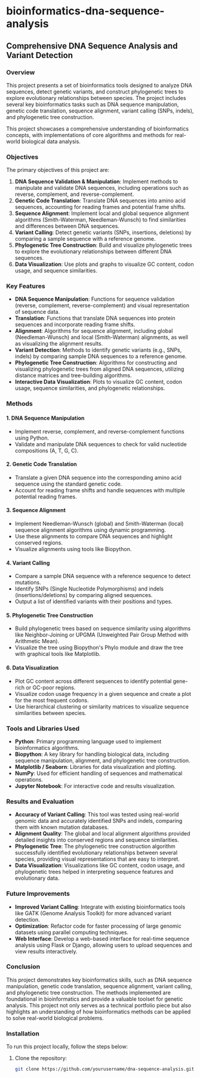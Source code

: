 # bioinformatics-dna-sequence-analysis

## Comprehensive DNA Sequence Analysis and Variant Detection

### Overview

This project presents a set of bioinformatics tools designed to analyze DNA sequences, detect genetic variants, and construct phylogenetic trees to explore evolutionary relationships between species. The project includes several key bioinformatics tasks such as DNA sequence manipulation, genetic code translation, sequence alignment, variant calling (SNPs, indels), and phylogenetic tree construction.

This project showcases a comprehensive understanding of bioinformatics concepts, with implementations of core algorithms and methods for real-world biological data analysis.

### Objectives

The primary objectives of this project are:
1. **DNA Sequence Validation & Manipulation**: Implement methods to manipulate and validate DNA sequences, including operations such as reverse, complement, and reverse-complement.
2. **Genetic Code Translation**: Translate DNA sequences into amino acid sequences, accounting for reading frames and potential frame shifts.
3. **Sequence Alignment**: Implement local and global sequence alignment algorithms (Smith-Waterman, Needleman-Wunsch) to find similarities and differences between DNA sequences.
4. **Variant Calling**: Detect genetic variants (SNPs, insertions, deletions) by comparing a sample sequence with a reference genome.
5. **Phylogenetic Tree Construction**: Build and visualize phylogenetic trees to explore the evolutionary relationships between different DNA sequences.
6. **Data Visualization**: Use plots and graphs to visualize GC content, codon usage, and sequence similarities.

### Key Features

- **DNA Sequence Manipulation**: Functions for sequence validation (reverse, complement, reverse-complement) and visual representation of sequence data.
- **Translation**: Functions that translate DNA sequences into protein sequences and incorporate reading frame shifts.
- **Alignment**: Algorithms for sequence alignment, including global (Needleman-Wunsch) and local (Smith-Waterman) alignments, as well as visualizing the alignment results.
- **Variant Detection**: Methods to identify genetic variants (e.g., SNPs, indels) by comparing sample DNA sequences to a reference genome.
- **Phylogenetic Tree Construction**: Algorithms for constructing and visualizing phylogenetic trees from aligned DNA sequences, utilizing distance matrices and tree-building algorithms.
- **Interactive Data Visualization**: Plots to visualize GC content, codon usage, sequence similarities, and phylogenetic relationships.

### Methods

#### 1. DNA Sequence Manipulation
- Implement reverse, complement, and reverse-complement functions using Python.
- Validate and manipulate DNA sequences to check for valid nucleotide compositions (A, T, G, C).

#### 2. Genetic Code Translation
- Translate a given DNA sequence into the corresponding amino acid sequence using the standard genetic code.
- Account for reading frame shifts and handle sequences with multiple potential reading frames.

#### 3. Sequence Alignment
- Implement Needleman-Wunsch (global) and Smith-Waterman (local) sequence alignment algorithms using dynamic programming.
- Use these alignments to compare DNA sequences and highlight conserved regions.
- Visualize alignments using tools like Biopython.

#### 4. Variant Calling
- Compare a sample DNA sequence with a reference sequence to detect mutations.
- Identify SNPs (Single Nucleotide Polymorphisms) and indels (insertions/deletions) by comparing aligned sequences.
- Output a list of identified variants with their positions and types.

#### 5. Phylogenetic Tree Construction
- Build phylogenetic trees based on sequence similarity using algorithms like Neighbor-Joining or UPGMA (Unweighted Pair Group Method with Arithmetic Mean).
- Visualize the tree using Biopython's Phylo module and draw the tree with graphical tools like Matplotlib.

#### 6. Data Visualization
- Plot GC content across different sequences to identify potential gene-rich or GC-poor regions.
- Visualize codon usage frequency in a given sequence and create a plot for the most frequent codons.
- Use hierarchical clustering or similarity matrices to visualize sequence similarities between species.

### Tools and Libraries Used

- **Python**: Primary programming language used to implement bioinformatics algorithms.
- **Biopython**: A key library for handling biological data, including sequence manipulation, alignment, and phylogenetic tree construction.
- **Matplotlib / Seaborn**: Libraries for data visualization and plotting.
- **NumPy**: Used for efficient handling of sequences and mathematical operations.
- **Jupyter Notebook**: For interactive code and results visualization.

### Results and Evaluation

- **Accuracy of Variant Calling**: This tool was tested using real-world genomic data and accurately identified SNPs and indels, comparing them with known mutation databases.
- **Alignment Quality**: The global and local alignment algorithms provided detailed insights into conserved regions and sequence similarities.
- **Phylogenetic Tree**: The phylogenetic tree construction algorithm successfully identified evolutionary relationships between several species, providing visual representations that are easy to interpret.
- **Data Visualization**: Visualizations like GC content, codon usage, and phylogenetic trees helped in interpreting sequence features and evolutionary data.

### Future Improvements

- **Improved Variant Calling**: Integrate with existing bioinformatics tools like GATK (Genome Analysis Toolkit) for more advanced variant detection.
- **Optimization**: Refactor code for faster processing of large genomic datasets using parallel computing techniques.
- **Web Interface**: Develop a web-based interface for real-time sequence analysis using Flask or Django, allowing users to upload sequences and view results interactively.

### Conclusion

This project demonstrates key bioinformatics skills, such as DNA sequence manipulation, genetic code translation, sequence alignment, variant calling, and phylogenetic tree construction. The methods implemented are foundational in bioinformatics and provide a valuable toolset for genetic analysis. This project not only serves as a technical portfolio piece but also highlights an understanding of how bioinformatics methods can be applied to solve real-world biological problems.

### Installation

To run this project locally, follow the steps below:

1. Clone the repository:
   ```bash
   git clone https://github.com/yourusername/dna-sequence-analysis.git
